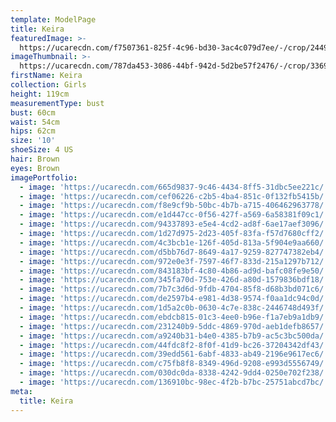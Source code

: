 ```yaml
---
template: ModelPage
title: Keira
featuredImage: >-
  https://ucarecdn.com/f7507361-825f-4c96-bd30-3ac4c079d7ee/-/crop/2449x1129/0,0/-/preview/
imageThumbnail: >-
  https://ucarecdn.com/787da453-3086-44bf-942d-5d2be57f2476/-/crop/3369x5075/0,0/-/preview/
firstName: Keira
collection: Girls
height: 119cm
measurementType: bust
bust: 60cm
waist: 54cm
hips: 62cm
size: '10'
shoeSize: 4 US
hair: Brown
eyes: Brown
imagePortfolio:
  - image: 'https://ucarecdn.com/665d9837-9c46-4434-8ff5-31dbc5ee221c/'
  - image: 'https://ucarecdn.com/cef06226-c2b5-4ba4-851c-0f132fb5415b/'
  - image: 'https://ucarecdn.com/f8e9cf9b-50bc-4b7b-a715-406462963778/'
  - image: 'https://ucarecdn.com/e1d447cc-0f56-427f-a569-6a58381f09c1/'
  - image: 'https://ucarecdn.com/94337893-e5e4-4cd2-ad8f-6ae17aef3096/'
  - image: 'https://ucarecdn.com/1d27d975-2d23-405f-83fa-f57d7680cff2/'
  - image: 'https://ucarecdn.com/4c3bcb1e-126f-405d-813a-5f904e9aa660/'
  - image: 'https://ucarecdn.com/d5bb76d7-8649-4a17-9259-827747382eb4/'
  - image: 'https://ucarecdn.com/972e0e3f-7597-46f7-833d-215a1297b712/'
  - image: 'https://ucarecdn.com/843183bf-4c80-4b86-ad9d-bafc08fe9e50/'
  - image: 'https://ucarecdn.com/345fa70d-753e-426d-a80d-1579836bdf18/'
  - image: 'https://ucarecdn.com/7b7c3d6d-9fdb-4704-85f8-d68b3bd071c6/'
  - image: 'https://ucarecdn.com/de2597b4-e981-4d38-9574-f0aa1dc94c0d/'
  - image: 'https://ucarecdn.com/1d5a2c0b-0630-4c7e-838c-2446748d493f/'
  - image: 'https://ucarecdn.com/ebdcb815-01c3-4ee0-b96e-f1a7eb9a1db9/'
  - image: 'https://ucarecdn.com/231240b9-5ddc-4869-970d-aeb1defb8657/'
  - image: 'https://ucarecdn.com/a9240b31-b4e0-4385-b7b9-ac5c3bc500da/'
  - image: 'https://ucarecdn.com/44fdc8f2-8f0f-41d9-bc26-37204342df43/'
  - image: 'https://ucarecdn.com/39edd561-6abf-4833-ab49-2196e9617ec6/'
  - image: 'https://ucarecdn.com/c75fb8f8-8349-496d-9208-e993d5556749/'
  - image: 'https://ucarecdn.com/030dc0da-8338-4242-9dd4-0250e702f238/'
  - image: 'https://ucarecdn.com/136910bc-98ec-4f2b-b7bc-25751abcd7bc/'
meta:
  title: Keira
---
```


